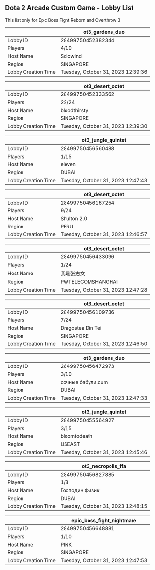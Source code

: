 ## Dota 2 Arcade Custom Game - Lobby List

This list only for Epic Boss Fight Reborn and Overthrow 3

|  | ot3_gardens_duo |
| ------ | ------ |
| Lobby ID | 28499750452382344 |
| Players | 4/10 |
| Host Name | Solowind |
| Region | SINGAPORE |
| Lobby Creation Time | Tuesday, October 31, 2023 12:39:36 |


|  | ot3_desert_octet |
| ------ | ------ |
| Lobby ID | 28499750452333562 |
| Players | 22/24 |
| Host Name | bloodthirsty |
| Region | SINGAPORE |
| Lobby Creation Time | Tuesday, October 31, 2023 12:39:30 |


|  | ot3_jungle_quintet |
| ------ | ------ |
| Lobby ID | 28499750456560488 |
| Players | 1/15 |
| Host Name | eleven |
| Region | DUBAI |
| Lobby Creation Time | Tuesday, October 31, 2023 12:47:43 |


|  | ot3_desert_octet |
| ------ | ------ |
| Lobby ID | 28499750456167254 |
| Players | 9/24 |
| Host Name | Shulton 2.0 |
| Region | PERU |
| Lobby Creation Time | Tuesday, October 31, 2023 12:46:57 |


|  | ot3_desert_octet |
| ------ | ------ |
| Lobby ID | 28499750456433096 |
| Players | 1/24 |
| Host Name | 我是张志文 |
| Region | PWTELECOMSHANGHAI |
| Lobby Creation Time | Tuesday, October 31, 2023 12:47:28 |


|  | ot3_desert_octet |
| ------ | ------ |
| Lobby ID | 28499750456109736 |
| Players | 7/24 |
| Host Name | Dragostea Din Tei |
| Region | SINGAPORE |
| Lobby Creation Time | Tuesday, October 31, 2023 12:46:50 |


|  | ot3_gardens_duo |
| ------ | ------ |
| Lobby ID | 28499750456472973 |
| Players | 3/10 |
| Host Name | сочные бабули.cum |
| Region | DUBAI |
| Lobby Creation Time | Tuesday, October 31, 2023 12:47:33 |


|  | ot3_jungle_quintet |
| ------ | ------ |
| Lobby ID | 28499750455564927 |
| Players | 3/15 |
| Host Name | bloomtodeath |
| Region | USEAST |
| Lobby Creation Time | Tuesday, October 31, 2023 12:45:46 |


|  | ot3_necropolis_ffa |
| ------ | ------ |
| Lobby ID | 28499750456827885 |
| Players | 1/8 |
| Host Name | Господин Физик |
| Region | DUBAI |
| Lobby Creation Time | Tuesday, October 31, 2023 12:48:15 |


|  | epic_boss_fight_nightmare |
| ------ | ------ |
| Lobby ID | 28499750456648881 |
| Players | 1/10 |
| Host Name | PINK |
| Region | SINGAPORE |
| Lobby Creation Time | Tuesday, October 31, 2023 12:47:53 |


